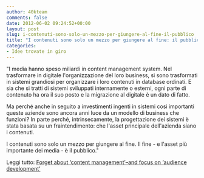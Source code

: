 ```yaml
---
author: 40kteam
comments: false
date: 2012-06-02 09:24:52+00:00
layout: post
slug: i-contenuti-sono-solo-un-mezzo-per-giungere-al-fine-il-pubblico
title: "I contenuti sono solo un mezzo per giungere al fine: il pubblico"
categories:
- Idee trovate in giro
---
```


"I media hanno speso miliardi in content management system. Nel trasformare in digitale l'organizzazione del loro business, si sono trasformati in sistemi grandiosi per organizzare i loro contenuti in database ordinati. E sia che si tratti di sistemi sviluppati internamente o esterni, ogni parte di contenuto ha ora il suo posto e la migrazione al digitale è un dato di fatto.

Ma perché anche in seguito a investimenti ingenti in sistemi così importanti queste aziende sono ancora anni luce da un modello di business che funzioni? In parte perché, intrinsecamente, la progettazione dei sistemi è stata basata su un fraintendimento: che l'asset principale dell'azienda siano i contenuti.

I contenuti sono solo un mezzo per giungere al fine. Il fine - e l'asset più importante dei media - è il pubblico."

Leggi tutto: [Forget about ‘content management’–and focus on ‘audience development’](http://paidcontent.org/2012/05/31/forget-about-content-management-and-focus-on-audience-development/)
